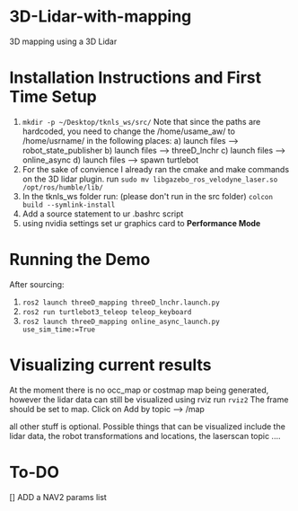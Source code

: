 # 3D-Lidar-with-mapping
3D mapping using a 3D Lidar

# Installation Instructions and First Time Setup

1) ```mkdir -p ~/Desktop/tknls_ws/src/```
   Note that since the paths are hardcoded, you need to change the /home/usame_aw/ to /home/usrname/ in the following places:
   a) launch files --> robot_state_publisher
   b) launch files --> threeD_lnchr
   c) launch files --> online_async
   d) launch files --> spawn turtlebot
3) For the sake of convience I already ran the cmake and make commands on the 3D lidar plugin. run ```sudo mv libgazebo_ros_velodyne_laser.so /opt/ros/humble/lib/```
4) In the tknls_ws folder run: (please don't run in the src folder)
   ```colcon build --symlink-install```
5) Add a source statement to ur .bashrc script
6) using nvidia settings set ur graphics card to **Performance Mode**

# Running the Demo
After sourcing: 
1) ```ros2 launch threeD_mapping threeD_lnchr.launch.py```
2) ```ros2 run turtlebot3_teleop teleop_keyboard```
3) ```ros2 launch threeD_mapping online_async_launch.py use_sim_time:=True```

# Visualizing current results
At the moment there is no occ_map or costmap map being generated, however the lidar data can still be visualized using rviz
run ```rviz2``` 
The frame should be set to map.
Click on Add by topic --> /map

all other stuff is optional. Possible things that can be visualized include the lidar data, the robot transformations and locations, the laserscan topic ....

# To-DO
[] ADD a NAV2 params list

